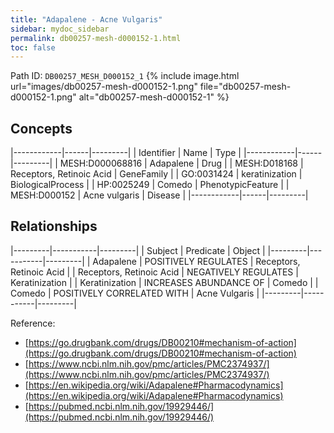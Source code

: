 ```yaml
---
title: "Adapalene - Acne Vulgaris"
sidebar: mydoc_sidebar
permalink: db00257-mesh-d000152-1.html
toc: false 
---
```



Path ID: `DB00257_MESH_D000152_1`
{% include image.html url="images/db00257-mesh-d000152-1.png" file="db00257-mesh-d000152-1.png" alt="db00257-mesh-d000152-1" %}

## Concepts

|------------|------|---------|
| Identifier | Name | Type    |
|------------|------|---------|
| MESH:D000068816 | Adapalene | Drug |
| MESH:D018168 | Receptors, Retinoic Acid | GeneFamily |
| GO:0031424 | keratinization | BiologicalProcess |
| HP:0025249 | Comedo | PhenotypicFeature |
| MESH:D000152 | Acne vulgaris | Disease |
|------------|------|---------|

## Relationships

|---------|-----------|---------|
| Subject | Predicate | Object  |
|---------|-----------|---------|
| Adapalene | POSITIVELY REGULATES | Receptors, Retinoic Acid |
| Receptors, Retinoic Acid | NEGATIVELY REGULATES | Keratinization |
| Keratinization | INCREASES ABUNDANCE OF | Comedo |
| Comedo | POSITIVELY CORRELATED WITH | Acne Vulgaris |
|---------|-----------|---------|

Reference: 
  - [https://go.drugbank.com/drugs/DB00210#mechanism-of-action](https://go.drugbank.com/drugs/DB00210#mechanism-of-action)
  - [https://www.ncbi.nlm.nih.gov/pmc/articles/PMC2374937/](https://www.ncbi.nlm.nih.gov/pmc/articles/PMC2374937/)
  - [https://en.wikipedia.org/wiki/Adapalene#Pharmacodynamics](https://en.wikipedia.org/wiki/Adapalene#Pharmacodynamics)
  - [https://pubmed.ncbi.nlm.nih.gov/19929446/](https://pubmed.ncbi.nlm.nih.gov/19929446/)
